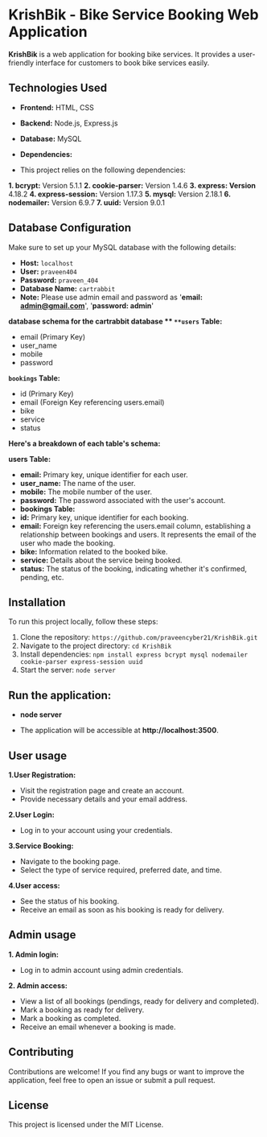 # KrishBik - Bike Service Booking Web Application

  **KrishBik** is a web application for booking bike services. It provides a user-friendly interface for customers to book bike services easily.

## Technologies Used

- **Frontend:** HTML, CSS
- **Backend:** Node.js, Express.js
- **Database:** MySQL
- **Dependencies:** 
 
- This project relies on the following dependencies:

**1. bcrypt:** Version 5.1.1
**2. cookie-parser:** Version 1.4.6
**3. express: Version** 4.18.2
**4. express-session:** Version 1.17.3
**5. mysql:** Version 2.18.1
**6. nodemailer:** Version 6.9.7
**7. uuid:** Version 9.0.1

## Database Configuration

Make sure to set up your MySQL database with the following details:

- **Host:** `localhost`
- **User:** `praveen404`
- **Password:** `praveen_404`
- **Database Name:** `cartrabbit`
- **Note:** Please use admin email and password as '**email: admin@gmail.com**', '**password: admin**'
  
**database schema for the **cartrabbit** database **
`**users` Table:**
* email (Primary Key)
* user_name
* mobile
* password
   
**`bookings` Table:**
* id (Primary Key)
* email (Foreign Key referencing users.email)
* bike
* service
* status

**Here's a breakdown of each table's schema:**

**users Table:**
* **email:** Primary key, unique identifier for each user.
* **user_name:** The name of the user.
* **mobile:** The mobile number of the user.
* **password:** The password associated with the user's account.
* **bookings Table:**
* **id:** Primary key, unique identifier for each booking.
* **email:** Foreign key referencing the users.email column, establishing a relationship between bookings and users. It represents the email of the user who made the booking.
* **bike:** Information related to the booked bike.
* **service:** Details about the service being booked.
* **status:** The status of the booking, indicating whether it's confirmed, pending, etc.

## Installation

To run this project locally, follow these steps:

1. Clone the repository: `https://github.com/praveencyber21/KrishBik.git`
2. Navigate to the project directory: `cd KrishBik`
3. Install dependencies: `npm install express bcrypt mysql nodemailer cookie-parser express-session uuid`
4. Start the server: `node server`

##  Run the application:

 - **node server**
* The application will be accessible at **http://localhost:3500**.

##  User usage
**1.User Registration:**

* Visit the registration page and create an account.
* Provide necessary details and your email address.
  
**2.User Login:**

* Log in to your account using your credentials.
  
**3.Service Booking:**
  
* Navigate to the booking page.
* Select the type of service required, preferred date, and time.

**4.User access:**

* See the status of his booking.
* Receive an email as soon as his booking is ready for delivery.
  
##  Admin usage
**1. Admin login:**

* Log in to admin account using admin credentials.

**2. Admin access:**

* View a list of all bookings (pendings, ready for delivery and completed).
* Mark a booking as ready for delivery.
* Mark a booking as completed.
* Receive an email whenever a booking is made.
  
## Contributing
  Contributions are welcome! If you find any bugs or want to improve the application, feel free to open an issue or submit a pull request.

## License
This project is licensed under the MIT License.
